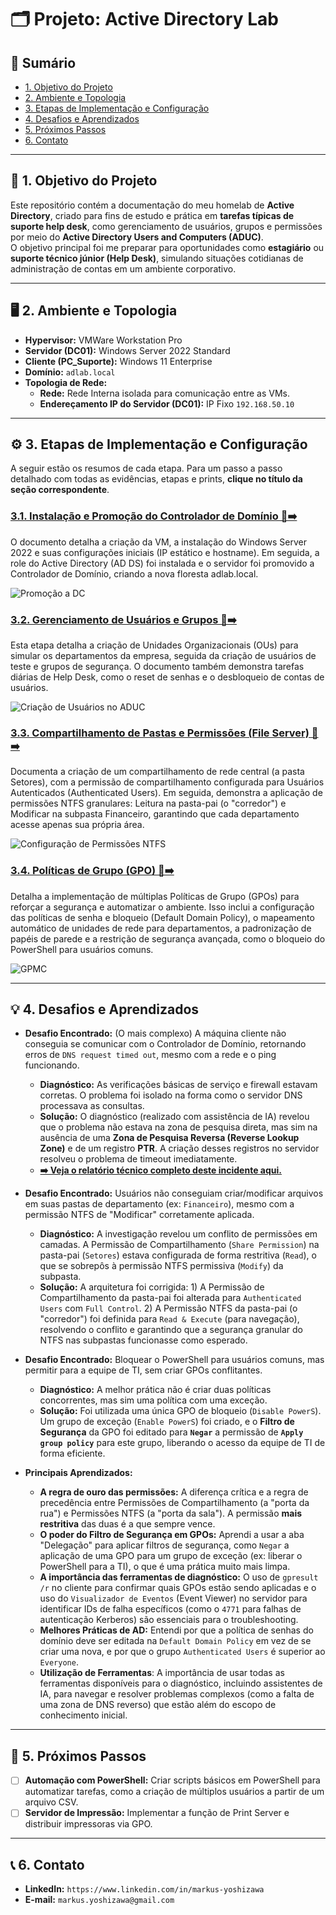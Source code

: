 # 🗂️ Projeto: Active Directory Lab

## 📄 Sumário

- [1. Objetivo do Projeto](#-1-objetivo-do-projeto)
- [2. Ambiente e Topologia](#-2-ambiente-e-topologia)
- [3. Etapas de Implementação e Configuração](#-3-etapas-de-implementação-e-configuração)
- [4. Desafios e Aprendizados](#-4-desafios-e-aprendizados)
- [5. Próximos Passos](#-5-próximos-passos)
- [6. Contato](#-6-contato)

---

## 📌 1. Objetivo do Projeto

Este repositório contém a documentação do meu homelab de **Active Directory**, criado para fins de estudo e prática em **tarefas típicas de suporte help desk**, como gerenciamento de usuários, grupos e permissões por meio do **Active Directory Users and Computers (ADUC)**.  
O objetivo principal foi me preparar para oportunidades como **estagiário** ou **suporte técnico júnior (Help Desk)**, simulando situações cotidianas de administração de contas em um ambiente corporativo.


---

## 🖥️ 2. Ambiente e Topologia

- **Hypervisor:** VMWare Workstation Pro
- **Servidor (DC01):** Windows Server 2022 Standard
- **Cliente (PC_Suporte):** Windows 11 Enterprise
- **Domínio:** `adlab.local`
- **Topologia de Rede:**
    - **Rede:** Rede Interna isolada para comunicação entre as VMs.
    - **Endereçamento IP do Servidor (DC01):** IP Fixo `192.168.50.10`

---

## ⚙️ 3. Etapas de Implementação e Configuração

A seguir estão os resumos de cada etapa. Para um passo a passo detalhado com todas as evidências, etapas e prints, **clique no título da seção correspondente**.

### [3.1. Instalação e Promoção do Controlador de Domínio 📄➡️](docs/01-Instalacao-e-Promocao.md)

O documento detalha a criação da VM, a instalação do Windows Server 2022 e suas configurações iniciais (IP estático e hostname). Em seguida, a role do Active Directory (AD DS) foi instalada e o servidor foi promovido a Controlador de Domínio, criando a nova floresta adlab.local.

![Promoção a DC](https://raw.githubusercontent.com/yshizw/homelab-active-directory/main/img/promodc.jpg)

### [3.2. Gerenciamento de Usuários e Grupos 📄➡️](docs/02-Gerenciamento-de-Usuarios.md)

Esta etapa detalha a criação de Unidades Organizacionais (OUs) para simular os departamentos da empresa, seguida da criação de usuários de teste e grupos de segurança. O documento também demonstra tarefas diárias de Help Desk, como o reset de senhas e o desbloqueio de contas de usuários.

![Criação de Usuários no ADUC](img/ou_user_aduc.png)

### [3.3. Compartilhamento de Pastas e Permissões (File Server) 📄➡️](docs/03-Compartilhamento-de-Pastas.md)

Documenta a criação de um compartilhamento de rede central (a pasta Setores), com a permissão de compartilhamento configurada para Usuários Autenticados (Authenticated Users). Em seguida, demonstra a aplicação de permissões NTFS granulares: Leitura na pasta-pai (o "corredor") e Modificar na subpasta Financeiro, garantindo que cada departamento acesse apenas sua própria área.

![Configuração de Permissões NTFS](img/folder_permi.png)

### [3.4. Políticas de Grupo (GPO) 📄➡️](docs/04-Politicas-de-Grupo.md)

Detalha a implementação de múltiplas Políticas de Grupo (GPOs) para reforçar a segurança e automatizar o ambiente. Isso inclui a configuração das políticas de senha e bloqueio (Default Domain Policy), o mapeamento automático de unidades de rede para departamentos, a padronização de papéis de parede e a restrição de segurança avançada, como o bloqueio do PowerShell para usuários comuns.

![GPMC](img/4.1.png)

---

## 💡 4. Desafios e Aprendizados

- **Desafio Encontrado:** (O mais complexo) A máquina cliente não conseguia se comunicar com o Controlador de Domínio, retornando erros de `DNS request timed out`, mesmo com a rede e o ping funcionando.
    - **Diagnóstico:** As verificações básicas de serviço e firewall estavam corretas. O problema foi isolado na forma como o servidor DNS processava as consultas.
    - **Solução:** O diagnóstico (realizado com assistência de IA) revelou que o problema não estava na zona de pesquisa direta, mas sim na ausência de uma **Zona de Pesquisa Reversa (Reverse Lookup Zone)** e de um registro **PTR**. A criação desses registros no servidor resolveu o problema de timeout imediatamente.
    - **[➡️ Veja o relatório técnico completo deste incidente aqui.](docs/05-Troubleshooting-DNS.md)**

- **Desafio Encontrado:** Usuários não conseguiam criar/modificar arquivos em suas pastas de departamento (ex: `Financeiro`), mesmo com a permissão NTFS de "Modificar" corretamente aplicada.
    - **Diagnóstico:** A investigação revelou um conflito de permissões em camadas. A Permissão de Compartilhamento (`Share Permission`) na pasta-pai (`Setores`) estava configurada de forma restritiva (`Read`), o que se sobrepôs à permissão NTFS permissiva (`Modify`) da subpasta.
    - **Solução:** A arquitetura foi corrigida: 1) A Permissão de Compartilhamento da pasta-pai foi alterada para `Authenticated Users` com `Full Control`. 2) A Permissão NTFS da pasta-pai (o "corredor") foi definida para `Read & Execute` (para navegação), resolvendo o conflito e garantindo que a segurança granular do NTFS nas subpastas funcionasse como esperado.


- **Desafio Encontrado:** Bloquear o PowerShell para usuários comuns, mas permitir para a equipe de TI, sem criar GPOs conflitantes.
    - **Diagnóstico:** A melhor prática não é criar duas políticas concorrentes, mas sim uma política com uma exceção.
    - **Solução:** Foi utilizada uma única GPO de bloqueio (`Disable PowerS`). Um grupo de exceção (`Enable PowerS`) foi criado, e o **Filtro de Segurança** da GPO foi editado para **`Negar`** a permissão de **`Apply group policy`** para este grupo, liberando o acesso da equipe de TI de forma eficiente.


- **Principais Aprendizados:**
    - **A regra de ouro das permissões:** A diferença crítica e a regra de precedência entre Permissões de Compartilhamento (a "porta da rua") e Permissões NTFS (a "porta da sala"). A permissão **mais restritiva** das duas é a que sempre vence.
    - **O poder do Filtro de Segurança em GPOs:** Aprendi a usar a aba "Delegação" para aplicar filtros de segurança, como `Negar` a aplicação de uma GPO para um grupo de exceção (ex: liberar o PowerShell para a TI), o que é uma prática muito mais limpa.
    - **A importância das ferramentas de diagnóstico:** O uso de `gpresult /r` no cliente para confirmar quais GPOs estão sendo aplicadas e o uso do `Visualizador de Eventos` (Event Viewer) no servidor para identificar IDs de falha específicos (como o `4771` para falhas de autenticação Kerberos) são essenciais para o troubleshooting.
    - **Melhores Práticas de AD:** Entendi por que a política de senhas do domínio deve ser editada na `Default Domain Policy` em vez de se criar uma nova, e por que o grupo `Authenticated Users` é superior ao `Everyone`.
    - **Utilização de Ferramentas**: A importância de usar todas as ferramentas disponíveis para o diagnóstico, incluindo assistentes de IA, para navegar e resolver problemas complexos (como a falta de uma zona de DNS reverso) que estão além do escopo de conhecimento inicial.

---

## 🚀 5. Próximos Passos

- [ ] **Automação com PowerShell:** Criar scripts básicos em PowerShell para automatizar tarefas, como a criação de múltiplos usuários a partir de um arquivo CSV.
- [ ] **Servidor de Impressão:** Implementar a função de Print Server e distribuir impressoras via GPO.

---

## 📞 6. Contato

* **LinkedIn:** `https://www.linkedin.com/in/markus-yoshizawa`
* **E-mail:** `markus.yoshizawa@gmail.com`
